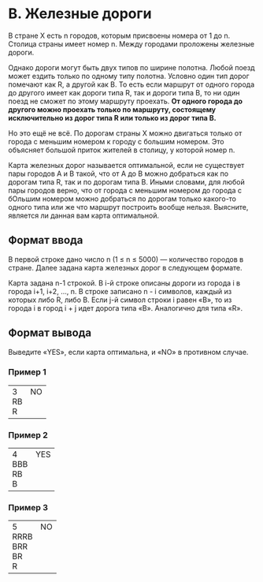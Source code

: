 # B. Железные дороги

В стране X есть n городов, которым присвоены номера от 1 до n. Столица страны имеет номер n. Между городами проложены железные дороги.

Однако дороги могут быть двух типов по ширине полотна. Любой поезд может ездить только по одному типу полотна. Условно один тип дорог помечают как R, а другой как B. То есть если маршрут от одного города до другого имеет как дороги типа R, так и дороги типа B, то ни один поезд не сможет по этому маршруту проехать. **От одного города до другого можно проехать только по маршруту, состоящему исключительно из дорог типа R или только из дорог типа B.**

Но это ещё не всё. По дорогам страны X можно двигаться только от города с меньшим номером к городу с большим номером. Это объясняет большой приток жителей в столицу, у которой номер n.

Карта железных дорог называется оптимальной, если не существует пары городов A и B такой, что от A до B можно добраться как по дорогам типа R, так и по дорогам типа B. Иными словами, для любой пары городов верно, что от города с меньшим номером до города с бОльшим номером можно добраться по дорогам только какого-то одного типа или же что маршрут построить вообще нельзя. Выясните, является ли данная вам карта оптимальной.

## Формат ввода
В первой строке дано число n (1 ≤ n ≤ 5000) — количество городов в стране. Далее задана карта железных дорог в следующем формате.

Карта задана n-1 строкой. В i-й строке описаны дороги из города i в города i+1, i+2, ..., n. В строке записано n - i символов, каждый из которых либо R, либо B. Если j-й символ строки i равен «B», то из города i в город i + j идет дорога типа «B». 
Аналогично для типа «R».

## Формат вывода

Выведите «YES», если карта оптимальна, и «NO» в противном случае.

### Пример 1

<table><tr>
<td>
3<br>
RB<br>
R
</td>
<td>
NO<br>
<br>
<br>
</td>
</tr></table>

### Пример 2

<table><tr>
<td>
4<br>
BBB<br>
RB<br>
B
</td>
<td>
YES<br>
<br>
<br>
<br>
</td>
</tr></table>

### Пример 3

<table><tr>
<td>
5<br>
RRRB<br>
BRR<br>
BR<br>
R
</td>
<td>
NO<br>
<br>
<br>
<br>
<br>
</td>
</tr></table>

